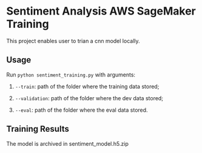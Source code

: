 # Sentiment Analysis AWS SageMaker Training
This project enables user to trian a cnn model locally.

## Usage
Run `python sentiment_training.py` with arguments:

1. `--train`: path of the folder where the training data stored;
    
2. `--validation`: path of the folder where the dev data stored;

3. `--eval`: path of the folder where the eval data stored.

## Training Results
The model is archived in sentiment_model.h5.zip